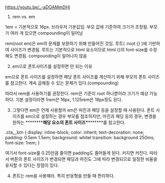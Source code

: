 https://youtu.be/_-aDOAMmDHI

1. rem vs. em

1em = 기본적으로 16px. 브라우저 기본값임. 부모 값에 기준하여 크기가 조정됨. 부모가 여러 개 있으면 compounding이 일어남

rem(root em)은 em의 문제를 보완하기 위해 만들어진 것임. 루트( :root {} )에 기반하여 사이즈가 변경됨. 루트는 기본적으로 html 요소이므로 html {}의 font-size를 수정해도 변경됨. compounding이 일어나지 않음

2. em으로 폰트사이즈를 설정하면 안 되는 이유

em으로 폰트 사이즈를 설정하면 해당 폰트 사이즈를 계산하기 위해 부모의 폰트 사이즈를 참고한다.
계속 곱해질 수 있는 문제가 있다.(compounding)

따라서 rem을 사용하기를 권장한다. rem은 기준이 root 하나뿐이라 크기가 예상 가능하다. 기본 설정이라면 1rem은 16px, 1.125rem은 18px정도 된다.

3. 그렇다면 em은 언제 사용할까
   em은 마진과 패딩 등을 설정할 때 사용된다. 폰트 사이즈를 em으로 설정하는 경우 부모를 참조하지만, 마진과 패딩 등의 경우,
   변경을 원하는 \***\*\*\*\*\***해당 요소의 폰트 사이즈\***\*\*\*\*\***를 참고한다.

.cta\_\_btn {
display: inline-block;
color: inherit;
text-decoration: none;
padding: 0.5em 1.5em;
background: whitel
transition: background 250ms;
font-size: 1rem;
}

여기서 font-size를 0.25만큼 줄이면 padding도 줄어들게 된다. 커지면 커진다.
따라서 버튼의 폰트 사이즈가 변경되면 패딩과 마진도 그에 따라 변경되므로 일정한 비율을 유지할 수 있다는 장점이 있다.

4. 폰트는 rem을 사용해라. 특히 반응형을 만들 때 편리하다.
